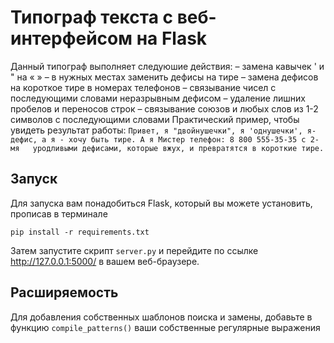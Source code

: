 ﻿# Типограф текста с веб-интерфейсом на Flask

Данный типограф выполняет следуюшие действия:
– замена кавычек ' и " на « » 
– в нужных местах заменить дефисы на тире 
– замена дефисов на короткое тире в номерах телефонов 
– связывание чисел с последующими словами неразрывным дефисом 
– удаление лишних пробелов и переносов строк 
– связывание союзов и любых слов из 1-2 символов с последующими словами 
 Практический пример, чтобы увидеть результат работы: `Привет, я "двойнушечки", я 'однушечки', я-дефис, а я - хочу быть тире. А я Мистер телефон: 8 800 555-35-35 с 2-мя   уродливыми дефисами, которые вжух, и превратятся в короткие тире.`

## Запуск 

Для запуска вам понадобиться Flask, который вы можете установить, прописав в терминале 

	pip install -r requirements.txt

Затем запустите скрипт `server.py` и перейдите по ссылке http://127.0.0.1:5000/ в вашем веб-браузере.

## Расширяемость 

Для добавления собственных шаблонов поиска и замены, добавьте в функцию `compile_patterns()` ваши собственные регулярные выражения
